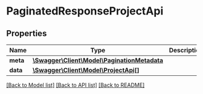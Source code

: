 # PaginatedResponseProjectApi

## Properties
Name | Type | Description | Notes
------------ | ------------- | ------------- | -------------
**meta** | [**\Swagger\Client\Model\PaginationMetadata**](PaginationMetadata.md) |  | 
**data** | [**\Swagger\Client\Model\ProjectApi[]**](ProjectApi.md) |  | 

[[Back to Model list]](../../README.md#documentation-for-models) [[Back to API list]](../../README.md#documentation-for-api-endpoints) [[Back to README]](../../README.md)

